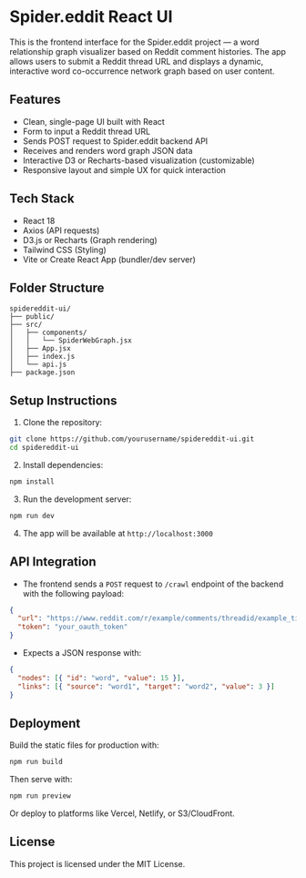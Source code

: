 
# Spider.eddit React UI

This is the frontend interface for the Spider.eddit project — a word relationship graph visualizer based on Reddit comment histories. The app allows users to submit a Reddit thread URL and displays a dynamic, interactive word co-occurrence network graph based on user content.

## Features

- Clean, single-page UI built with React
- Form to input a Reddit thread URL
- Sends POST request to Spider.eddit backend API
- Receives and renders word graph JSON data
- Interactive D3 or Recharts-based visualization (customizable)
- Responsive layout and simple UX for quick interaction

## Tech Stack

- React 18
- Axios (API requests)
- D3.js or Recharts (Graph rendering)
- Tailwind CSS (Styling)
- Vite or Create React App (bundler/dev server)

## Folder Structure

```
spidereddit-ui/
├── public/
├── src/
│   ├── components/
│   │   └── SpiderWebGraph.jsx
│   ├── App.jsx
│   ├── index.js
│   └── api.js
├── package.json
```

## Setup Instructions

1. Clone the repository:

```bash
git clone https://github.com/yourusername/spidereddit-ui.git
cd spidereddit-ui
```

2. Install dependencies:

```bash
npm install
```

3. Run the development server:

```bash
npm run dev
```

4. The app will be available at `http://localhost:3000`

## API Integration

- The frontend sends a `POST` request to `/crawl` endpoint of the backend with the following payload:

```json
{
  "url": "https://www.reddit.com/r/example/comments/threadid/example_title/",
  "token": "your_oauth_token"
}
```

- Expects a JSON response with:

```json
{
  "nodes": [{ "id": "word", "value": 15 }],
  "links": [{ "source": "word1", "target": "word2", "value": 3 }]
}
```

## Deployment

Build the static files for production with:

```bash
npm run build
```

Then serve with:

```bash
npm run preview
```

Or deploy to platforms like Vercel, Netlify, or S3/CloudFront.

## License

This project is licensed under the MIT License.
